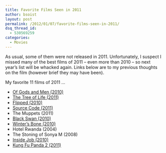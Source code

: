 ```yaml
---
title: Favorite Films Seen in 2011
author: bsoist
layout: post
permalink: /2012/01/07/favorite-films-seen-in-2011/
dsq_thread_id:
  - 530569259
categories:
  - Movies
---
```

As usual, some of them were not released in 2011. Unfortunately, I suspect I missed many of the best films of 2011 &#8211; even more than 2010 &#8211; so next year&#8217;s list will be whacked again. Links below are to my previous thoughts on the film (however brief they may have been).

My favorite 11 films of 2011 &#8230;

  * [Of Gods and Men (2010)][1]
  * [The Tree of Life (2011)][2]
  * [Flipped (2010)][3]
  * [Source Code (2011)][4]
  * The Muppets (2011)
  * [Black Swan (2010)][3]
  * [Winter&#8217;s Bone (2010)][3]
  * Hotel Rwanda (2004)
  * The Stoning of Sonya M (2008)
  * [Inside Job (2010)][3]
  * [Kung Fu Panda 2 (2011)][2]

 [1]: http://whsjr.soistmann.com/oped/2011/06/18/of-gods-and-men/
 [2]: http://whsjr.soistmann.com/oped/2011/07/13/leftover-movie-reviews/
 [3]: http://whsjr.soistmann.com/oped/2011/01/16/my-favorite-films-of-2010/
 [4]: http://whsjr.soistmann.com/oped/2011/03/26/everything-is-going-to-be-all-right/
